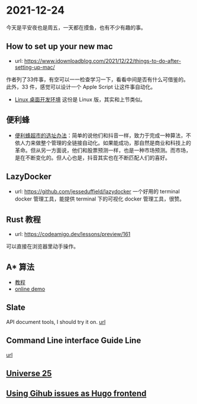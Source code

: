 # 2021-12-24

今天是平安夜也是周五，一天都在摸鱼，也有不少有趣的事。

## How to set up your new mac

- url: <https://www.idownloadblog.com/2021/12/22/things-to-do-after-setting-up-mac/>

作者列了33件事，有空可以一一检查学习一下，看看中间是否有什么可借鉴的。此外，33 件，感觉可以设计一个 Apple Script 让这件事自动化。

- [Linux 桌面开发环境](https://deepu.tech/my-beautiful-linux-development-environment/) 这份是 Linux 版，其实和上节类似。

## 便利蜂

- [便利蜂超市的选址办法](https://mp.weixin.qq.com/s/heRqYI-GFw5EX_0r_4Jh9g)：简单的说他们和抖音一样，致力于完成一种算法，不依人力来做整个管理的全链接自动化。如果能成功，那自然是商业和科技上的革命。但从另一方面说，他们和股票预测一样，也是一种市场预测。而市场，是在不断变化的。但人心也是，抖音其实也在不断匹配人们的喜好。

## LazyDocker

- url: <https://github.com/jesseduffield/lazydocker>
一个好用的 terminal docker 管理工具，能提供 terminal 下的可视化 docker 管理工具，很赞。

## Rust 教程

- url: <https://codeamigo.dev/lessons/preview/161>

可以直接在浏览器里动手操作。

## A* 算法

- [教程](http://theory.stanford.edu/~amitp/GameProgramming/)
- [online demo](https://sbfkcel.github.io/fast-astar/)

## Slate

API document tools, I should try it on.
[url](https://github.com/slatedocs/slate)

## Command Line interface Guide Line

[url](https://clig.dev/)

## [Universe 25](https://zhuanlan.zhihu.com/p/28837526)

## [Using Gihub issues as Hugo frontend](https://shazow.net/posts/github-issues-as-a-hugo-frontend/)
